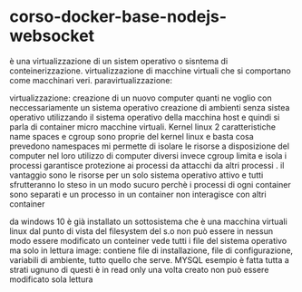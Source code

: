 # corso-docker-base-nodejs-websocket

è una virtualizzazione di un sistem operativo o sisntema di conteinerizzazione.
virtualizzazione di macchine virtuali che si comportano come macchinari veri.
paravirtualizzazione:

virtualizzazione: creazione di un nuovo computer quanti ne voglio con neccessariamente un sistema operativo 
creazione di ambienti senza sistea operativo utilizzando il sistema operativo della macchina host e quindi si parla di container micro macchine virtuali.
Kernel linux 2 caratteristiche 
name spaces e cgroup
sono proprie del kernel linux e basta cosa prevedono
namespaces mi permette di isolare le risorse a disposizione del computer nel loro utilizzo di computer diversi
invece cgroup limita e isola i processi garantisce protezione ai processi da attacchi da altri processi .
il vantaggio sono le risorse per un solo sistema operativo attivo e tutti sfrutteranno lo steso in un modo sucuro perchè i processi di ogni container sono separati e un processo in un container non interagisce con altri container

da windows 10 è già installato un sottosistema che è una macchina virtuali linux
dal punto di vista del filesystem  del s.o  non può essere in nessun modo essere modificato  un conteiner vede tutti i file del sistema operativo ma solo in lettura 
image: contiene file di installazione, file di configurazione, variabili di ambiente, tutto quello che serve.
MYSQL esempio è fatta tutta a strati ugnuno di questi è in read only una volta creato non può essere modificato sola lettura 
